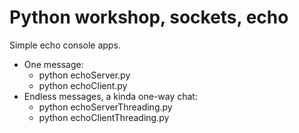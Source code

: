 # Python workshop, sockets, echo

Simple echo console apps.

* One message:
    * <winpty> python echoServer.py <address> <port> <buffer>
    * <winpty> python echoClient.py <address> <port> <buffer> <messages>
* Endless messages, a kinda one-way chat:
    * <winpty> python echoServerThreading.py <address> <port> <buffer>
    * <winpty> python echoClientThreading.py <address> <port> <buffer>
